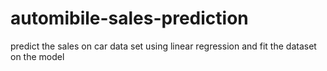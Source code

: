 # automibile-sales-prediction
predict the sales on car data set using linear regression and fit the dataset on the model
